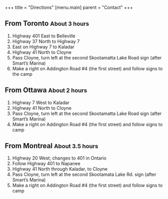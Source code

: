 +++
title = "Directions"
[menu.main]
parent = "Contact"
+++

## From Toronto <small class="text-muted">About 3 hours</small>

1. Highway 401 East to Belleville
2. Highway 37 North to Highway 7
3. East on Highway 7 to Kaladar
4. Highway 41 North to Cloyne
5. Pass Cloyne, turn left at the second Skootamatta Lake Road sign (after Smart’s Marina)
6. Make a right on Addington Road #4 (the first street) and follow signs to the camp

## From Ottawa <small class="text-muted">About 2 hours</small>

1. Highway 7 West to Kaladar
2. Highway 41 North to Cloyne
3. Pass Cloyne, turn left at the second Skootamatta Lake Road sign (after Smart’s Marina)
4. Make a right on Addington Road #4 (the first street) and follow signs to camp

## From Montreal <small class="text-muted">About 3.5 hours</small>

1. Highway 20 West; changes to 401 in Ontario
2. Follow Highway 401 to Napanee
3. Highway 41 North through Kaladar, to Cloyne
4. Pass Cloyne, turn left at the second Skootamata Lake Rd. sign (after Smart’s Marina)
5. Make a right on Addington Road #4 (the first street) and follow signs to camp

<div id="map" class="full-width"></div>
